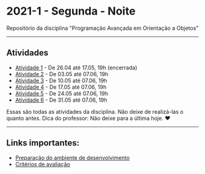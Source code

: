# 2021-1 - Segunda - Noite


Repositório da disciplina "Programação Avançada em Orientação a Objetos"

***

## Atividades

 - [Atividade 1](https://forms.gle/LibywUEQ4bLVAS4N7) - De 26.04 até 17.05, 19h (encerrada)
 - [Atividade 2](https://forms.gle/J3HwtMaaYYFQmSqM8) - De 03.05 até 07.06, 19h
 - [Atividade 3](https://forms.gle/jc2mdi5TEReR9qePA) - De 10.05 até 07.06, 19h
 - [Atividade 4](https://forms.gle/rpT5cAFin8ExAhqb9) - De 17.05 até 07.06, 19h
 - [Atividade 5](https://forms.gle/Ro9pUtDkW78Ho7zN7) - De 24.05 até 07.06, 19h
 - [Atividade 6](https://forms.gle/YG4jS45cPcQCHakg7) - De 31.05 até 07.06, 19h


Essas são todas as atividades da disciplina. Não deixe de realizá-las o quanto antes. Dica do professor: Não deixe para a última hoje. ❤️


***


## Links importantes:


 - [Preparação do ambiente de desenvolvimento](https://github.com/traue/2021-1_segunda_noite/wiki/Prepara%C3%A7%C3%A3o-do-Ambiente-de-desenvolvimento)
 - [Critérios de avaliação](https://github.com/traue/2021-1_segunda_noite/wiki/Crit%C3%A9rios-de-avalia%C3%A7%C3%A3o)
